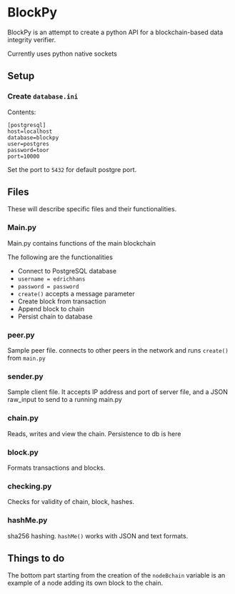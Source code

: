 # BlockPy
BlockPy is an attempt to create a python API for a blockchain-based data integrity verifier.

Currently uses python native sockets

## Setup

### Create `database.ini`

Contents:
```
[postgresql]
host=localhost
database=blockpy
user=postgres
password=toor
port=10000
```
Set the port to `5432` for default postgre port.

## Files

These will describe specific files and their functionalities.

### Main.py
Main.py contains functions of the main blockchain

The following are the functionalities
* Connect to PostgreSQL database
* `username = edrichhans`
* `password = password`
* `create()` accepts a message parameter
* Create block from transaction
* Append block to chain
* Persist chain to database

### peer.py

Sample peer file. connects to other peers in the network and runs `create()` from `main.py`

### sender.py

Sample client file. It accepts IP address and port of server file, and a JSON raw_input to send to a running main.py

### chain.py

Reads, writes and view the chain. Persistence to db is here

### block.py

Formats transactions and blocks.

### checking.py

Checks for validity of chain, block, hashes.

### hashMe.py

sha256 hashing. `hashMe()` works with JSON and text formats.

## Things to do

The bottom part starting from the creation of the `nodeBchain` variable is an example of a node adding its own block to the chain.